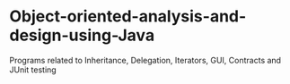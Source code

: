 # Object-oriented-analysis-and-design-using-Java

Programs related to Inheritance, Delegation, Iterators, GUI, Contracts and JUnit testing
